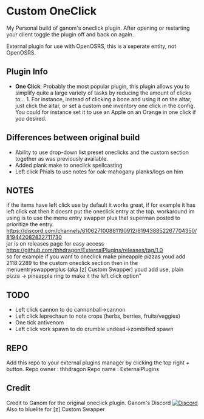 # Custom OneClick
My Personal build of ganom's oneclick plugin.
After opening or restarting your client toggle the plugin off and back on again.

External plugin for use with OpenOSRS, this is a seperate entity, not OpenOSRS.

## Plugin Info
* __One Click__: Probably the most popular plugin, this plugin allows you to simplify quite a large variety of tasks by reducing the amount of clicks to... 1. For instance, instead of clicking a bone and using it on the altar, just click the altar, or set a custom one inventory one click in the config. You could for instance set it to use an Apple on an Orange in one click if you desired.

## Differences between original build
* Ability to use drop-down list preset oneclicks and the custom section together as was previously available.
* Added plank make to oneclick spellcasting
* Left click Phials to use notes for oak-mahogany planks/logs on him

## NOTES
if the items have left click use by default it works great, if for example it has left click eat then it doesnt put the oneclick entry at the top. workaround im using is to use the menu entry swapper plus that superman posted to prioritize the entry.
https://discord.com/channels/610627100881190912/819438852267704350/819442082832711730  
jar is on releases page for easy access  
https://github.com/thhdragon/ExternalPlugins/releases/tag/1.0  
so for example if you want to oneclick make pineapple pizzas youd add
2118:2289
to the custom oneclick section then in the menuentryswapperplus (aka [z] Custom Swapper) youd add
use, plain pizza -> pineapple ring
to make it the left click option"

## TODO
* Left click cannon to do cannonball->cannon
* Left click leprechaun to note crops (herbs, berries, fruits/veggies)
* One tick antivenom
* Left click vork spawn to do crumble undead->zombified spawn

## REPO
Add this repo to your external plugins manager by clicking the top right + button.
Repo owner : thhdragon
Repo name : ExternalPlugins

## Credit
Credit to Ganom for the original oneclick plugin. 
Ganom's Discord
[![Discord](https://discordapp.com/api/guilds/597985733403475982/widget.png?style=shield)](https://discordapp.com/invite/gsoft)  
Also to bluelite for [z] Custom Swapper
